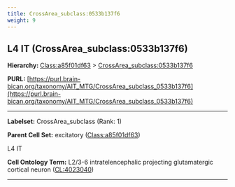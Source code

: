 ```yaml
---
title: CrossArea_subclass:0533b137f6
weight: 9
---
```

## L4 IT (CrossArea_subclass:0533b137f6)
<b>Hierarchy: </b>
[Class:a85f01df63](../Class_a85f01df63) >
[CrossArea_subclass:0533b137f6](../CrossArea_subclass_0533b137f6)

**PURL:** [https://purl.brain-bican.org/taxonomy/AIT_MTG/CrossArea_subclass_0533b137f6](https://purl.brain-bican.org/taxonomy/AIT_MTG/CrossArea_subclass_0533b137f6)

---


**Labelset:** CrossArea_subclass (Rank: 1)

**Parent Cell Set:** excitatory ([Class:a85f01df63](../Class_a85f01df63))

L4 IT


**Cell Ontology Term:**  L2/3-6 intratelencephalic projecting glutamatergic cortical neuron ([CL:4023040](https://www.ebi.ac.uk/ols/ontologies/cl/terms?obo_id=CL:4023040)) 

[MARKER GENES.]: #


---

[TRANSFERRED ANNOTATIONS.]: #


[AUTHOR ANNOTATION FIELDS.]: #

